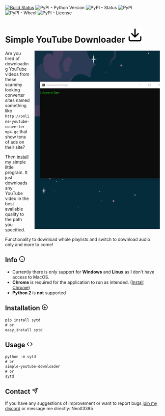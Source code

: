 [![Build Status](https://travis-ci.com/tomg404/Simple-YouTube-Downloader.svg?branch=master)](https://travis-ci.com/tomg404/Simple-YouTube-Downloader)
![PyPI - Python Version](https://img.shields.io/pypi/pyversions/sytd)
![PyPI - Status](https://img.shields.io/pypi/status/sytd)
![PyPI](https://img.shields.io/pypi/v/sytd)
![PyPI - Wheel](https://img.shields.io/pypi/wheel/sytd)
![PyPI - License](https://img.shields.io/pypi/l/sytd)

# Simple YouTube Downloader <img src="images/download.svg" width="50em">
<img align="right" style="padding-left: 3%" src="images/demo-small.gif">

Are you tired of downloading YouTube videos from these scammy looking converter sites named something like
``http://online-youtube-converter-mp4.gc`` that show tons of ads on their site?

Then [install](https://github.com/tomg404/Simple-YouTube-Downloader#Installation) my simple little program.
It just downloads any YouTube video in the best available quality to the path you specified.

Functionality to download whole playlists and switch to download audio only and more to come!

## Info <img src="images/info.svg" width="20em">
* Currently there is only support for **Windows** and **Linux** as I don't have access to MacOS.
* **Chrome** is required for the application to run as intended. ([Install Chrome](https://www.google.com/chrome/))
* **Python 2** is **not** supported

## Installation <img src="images/arrow-down-circle.svg" width="20em">

```
pip install sytd
# or
easy_install sytd
```

## Usage <img src="images/code.svg" width="20em">
```
python -m sytd
# or
simple-youtube-downloader
# or
sytd
```

## Contact <img src="images/send.svg" width="20em">
If you have any suggestions of improvement or want to report bugs [join my discord](https://discord.gg/DHnBsRZ) or message me directly: Neo#3385
